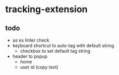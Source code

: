 # tracking-extension

## todo
- as es linter check
- keyboard shortcut to auto-tag with default string
	- checkbox to set default tag string
- header to popup
	- home
	- user id (copy text)
